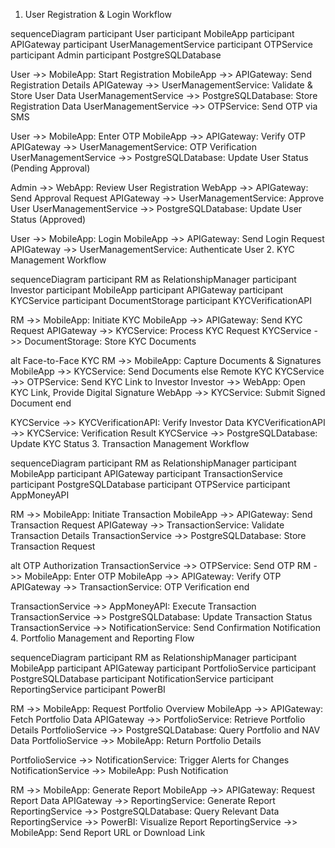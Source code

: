 1. User Registration & Login Workflow

sequenceDiagram
  participant User
  participant MobileApp
  participant APIGateway
  participant UserManagementService
  participant OTPService
  participant Admin
  participant PostgreSQLDatabase

  User ->> MobileApp: Start Registration
  MobileApp ->> APIGateway: Send Registration Details
  APIGateway ->> UserManagementService: Validate & Store User Data
  UserManagementService ->> PostgreSQLDatabase: Store Registration Data
  UserManagementService ->> OTPService: Send OTP via SMS

  User ->> MobileApp: Enter OTP
  MobileApp ->> APIGateway: Verify OTP
  APIGateway ->> UserManagementService: OTP Verification
  UserManagementService ->> PostgreSQLDatabase: Update User Status (Pending Approval)

  Admin ->> WebApp: Review User Registration
  WebApp ->> APIGateway: Send Approval Request
  APIGateway ->> UserManagementService: Approve User
  UserManagementService ->> PostgreSQLDatabase: Update User Status (Approved)

  User ->> MobileApp: Login
  MobileApp ->> APIGateway: Send Login Request
  APIGateway ->> UserManagementService: Authenticate User
2. KYC Management Workflow

sequenceDiagram
  participant RM as RelationshipManager
  participant Investor
  participant MobileApp
  participant APIGateway
  participant KYCService
  participant DocumentStorage
  participant KYCVerificationAPI

  RM ->> MobileApp: Initiate KYC
  MobileApp ->> APIGateway: Send KYC Request
  APIGateway ->> KYCService: Process KYC Request
  KYCService ->> DocumentStorage: Store KYC Documents

  alt Face-to-Face KYC
    RM ->> MobileApp: Capture Documents & Signatures
    MobileApp ->> KYCService: Send Documents
  else Remote KYC
    KYCService ->> OTPService: Send KYC Link to Investor
    Investor ->> WebApp: Open KYC Link, Provide Digital Signature
    WebApp ->> KYCService: Submit Signed Document
  end

  KYCService ->> KYCVerificationAPI: Verify Investor Data
  KYCVerificationAPI ->> KYCService: Verification Result
  KYCService ->> PostgreSQLDatabase: Update KYC Status
3. Transaction Management Workflow

sequenceDiagram
  participant RM as RelationshipManager
  participant MobileApp
  participant APIGateway
  participant TransactionService
  participant PostgreSQLDatabase
  participant OTPService
  participant AppMoneyAPI

  RM ->> MobileApp: Initiate Transaction
  MobileApp ->> APIGateway: Send Transaction Request
  APIGateway ->> TransactionService: Validate Transaction Details
  TransactionService ->> PostgreSQLDatabase: Store Transaction Request

  alt OTP Authorization
    TransactionService ->> OTPService: Send OTP
    RM ->> MobileApp: Enter OTP
    MobileApp ->> APIGateway: Verify OTP
    APIGateway ->> TransactionService: OTP Verification
  end

  TransactionService ->> AppMoneyAPI: Execute Transaction
  TransactionService ->> PostgreSQLDatabase: Update Transaction Status
  TransactionService ->> NotificationService: Send Confirmation Notification
4. Portfolio Management and Reporting Flow

sequenceDiagram
  participant RM as RelationshipManager
  participant MobileApp
  participant APIGateway
  participant PortfolioService
  participant PostgreSQLDatabase
  participant NotificationService
  participant ReportingService
  participant PowerBI

  RM ->> MobileApp: Request Portfolio Overview
  MobileApp ->> APIGateway: Fetch Portfolio Data
  APIGateway ->> PortfolioService: Retrieve Portfolio Details
  PortfolioService ->> PostgreSQLDatabase: Query Portfolio and NAV Data
  PortfolioService ->> MobileApp: Return Portfolio Details

  PortfolioService ->> NotificationService: Trigger Alerts for Changes
  NotificationService ->> MobileApp: Push Notification

  RM ->> MobileApp: Generate Report
  MobileApp ->> APIGateway: Request Report Data
  APIGateway ->> ReportingService: Generate Report
  ReportingService ->> PostgreSQLDatabase: Query Relevant Data
  ReportingService ->> PowerBI: Visualize Report
  ReportingService ->> MobileApp: Send Report URL or Download Link